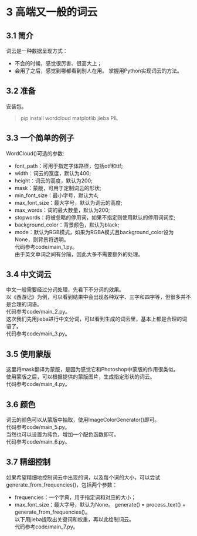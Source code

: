 # 3 高端又一般的词云
## 3.1 简介
词云是一种数据呈现方式：
* 不会的时候，感觉很厉害、很高大上；
* 会用了之后，感觉到哪都看到别人在用。
掌握用Python实现词云的方法。
## 3.2 准备
安装包。  
> pip install wordcloud matplotlib jieba PIL
## 3.3 一个简单的例子
WordCloud()可选的参数:
* font_path：可用于指定字体路径，包括otf和ttf;
* width：词云的宽度，默认为400;
* height：词云的高度，默认为200;
* mask：蒙版，可用于定制词云的形状;
* min_font_size：最小字号，默认为4;
* max_font_size：最大字号，默认为词云的高度;
* max_words：词的最大数量，默认为200;
* stopwords：将被忽略的停用词，如果不指定则使用默认的停用词词库;
* background_color：背景颜色，默认为black;
* mode：默认为RGB模式，如果为RGBA模式且background_color设为None，则背景将透明。  
代码参考code/main_1.py。  
由于英文单词之间有分隔，因此大多不需要额外的处理。
## 3.4 中文词云
中文一般需要经过分词处理，先看下不分词的效果。  
以《西游记》为例，可以看到结果中会出现各种双字、三字和四字等，但很多并不是合理的词语。  
代码参考code/main_2.py。  
这次我们先用jieba进行中文分词，可以看到生成的词云里，基本上都是合理的词语了。  
代码参考code/main_3.py。  
## 3.5 使用蒙版
这里将mask翻译为蒙版，是因为感觉它和Photoshop中蒙版的作用很类似。  
使用蒙版之后，可以根据提供的蒙版图片，生成指定形状的词云。  
代码参考code/main_4.py。
## 3.6 颜色
词云的颜色可以从蒙版中抽取，使用ImageColorGenerator()即可。  
代码参考code/main_5.py。  
当然也可以设置为纯色，增加一个配色函数即可。  
代码参考code/main_6.py。
## 3.7 精细控制
如果希望精细地控制词云中出现的词，以及每个词的大小，可以尝试generate_from_frequencies()，包括两个参数：
* frequencies：一个字典，用于指定词和对应的大小；
* max_font_size：最大字号，默认为None。
generate() = process_text() + generate_from_frequencies()。  
以下用jieba提取出关键词和权重，再以此绘制词云。  
代码参考code/main_7.py。

